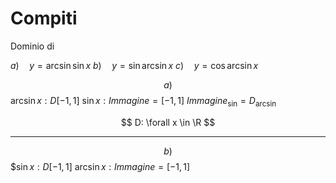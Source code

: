 # Compiti
Dominio di 

$a) \quad y=\arcsin \sin x$
$b) \quad y=\sin \arcsin x$
$c) \quad y=\cos \arcsin x$

$$
a)
$$
$\arcsin x:D[-1,1]$
$\sin x:Immagine = [-1,1]$
$Immagine_{\sin}=D_{\arcsin}$

$$
D: \forall x \in \R
$$

---

$$
b)
$$
$$\sin x: D[-1,1]$
$\arcsin x:Immagine = [-1,1]$

<!--stackedit_data:
eyJoaXN0b3J5IjpbMzk0OTU3MjY2LDcyNjUxMzcyOSwxNDA1Nj
cxNjk1XX0=
-->